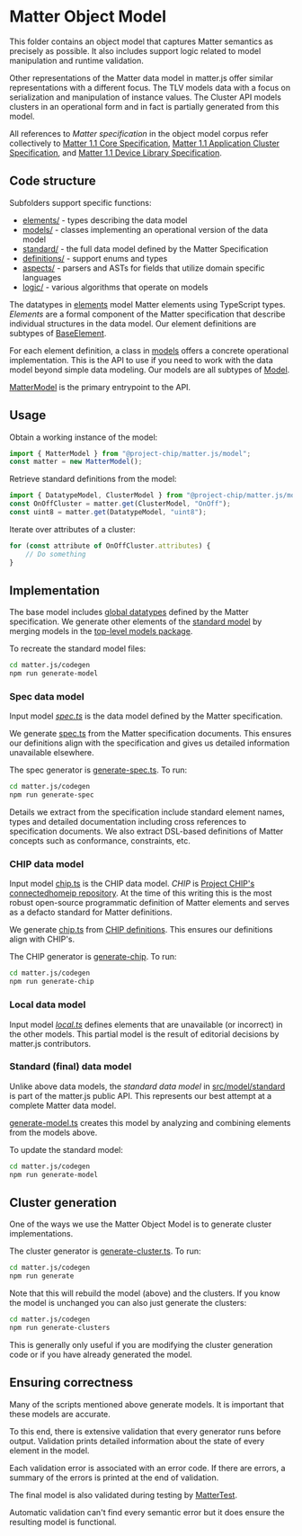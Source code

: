 # Matter Object Model

This folder contains an object model that captures Matter semantics as
precisely as possible.  It also includes support logic related to model
manipulation and runtime validation.

Other representations of the Matter data model in matter.js offer similar
representations with a different focus.  The TLV models data with a focus on
serialization and manipulation of instance values.  The Cluster API models
clusters in an operational form and in fact is partially generated from this
model.

All references to *Matter specification* in the object model corpus refer
collectively to
[Matter 1.1 Core Specification](https://csa-iot.org/developer-resource/specifications-download-request/),
[Matter 1.1 Application Cluster Specification](https://csa-iot.org/developer-resource/specifications-download-request/), and
[Matter 1.1 Device Library Specification](https://csa-iot.org/developer-resource/specifications-download-request/).


## Code structure

Subfolders support specific functions:
- [elements/](elements) - types describing the data model
- [models/](models) - classes implementing an operational version of the data model
- [standard/](standard) - the full data model defined by the Matter Specification
- [definitions/](definitions) - support enums and types
- [aspects/](aspects) - parsers and ASTs for fields that utilize domain specific languages
- [logic/](logic) - various algorithms that operate on models

The datatypes in [elements](elements) model Matter elements using TypeScript
types.  _Elements_ are a formal component of the Matter specification that
describe individual structures in the data model.  Our element definitions
are subtypes of [BaseElement](elements/BaseElement.ts).

For each element definition, a class in [models](models) offers a concrete
operational implementation.  This is the API to use if you need to work with
the data model beyond simple data modeling.  Our models are all subtypes of
[Model](models/Model.ts).

[MatterModel](models/MatterModel.ts) is the primary entrypoint to the API.


## Usage

Obtain a working instance of the model:

```ts
import { MatterModel } from "@project-chip/matter.js/model";
const matter = new MatterModel();
```

Retrieve standard definitions from the model:

```ts
import { DatatypeModel, ClusterModel } from "@project-chip/matter.js/model";
const OnOffCluster = matter.get(ClusterModel, "OnOff");
const uint8 = matter.get(DatatypeModel, "uint8");
```

Iterate over attributes of a cluster:

```ts
for (const attribute of OnOffCluster.attributes) {
    // Do something
}
```

## Implementation

The base model includes [global datatypes](elements/Globals.ts) defined by the
Matter specification.  We generate other elements of the
[standard model](standard/Matter.ts) by merging models in the
[top-level models package](../../../../models).

To recreate the standard model files:

```sh
cd matter.js/codegen
npm run generate-model
```

### Spec data model

Input model _[spec.ts](../../../../models/src/spec.ts)_ is the data model
defined by the Matter specification.

We generate [spec.ts](../../../../models/src/spec.ts) from the Matter specification
documents.  This ensures our definitions align with the specification and gives
us detailed information unavailable elsewhere.

The spec generator is [generate-spec.ts](../../../../codegen/generate-spec.ts).
To run:

```sh
cd matter.js/codegen
npm run generate-spec
```

Details we extract from the specification include standard element names, types
and detailed documentation including cross references to specification
documents.  We also extract DSL-based definitions of Matter concepts such as
conformance, constraints, etc.

### CHIP data model

Input model [chip.ts](../../../../models/src/chip.ts) is the CHIP data
model.  _CHIP_ is [Project CHIP's connectedhomeip repository](https://github.com/project-chip/connectedhomeip/).
At the time of this writing this is the most robust open-source programmatic
definition of Matter elements and serves as a defacto standard for Matter
definitions.

We generate [chip.ts](../../../../models/src/chip.ts) from
[CHIP definitions](https://github.com/project-chip/connectedhomeip/tree/master/src/app/zap-templates/zcl/data-model).
This ensures our definitions align with CHIP's.

The CHIP generator is [generate-chip](../../../../codegen/generate-chip.ts).  To run:

```sh
cd matter.js/codegen
npm run generate-chip
```

### Local data model

Input model _[local.ts](../../../../models/src/local.ts)_ defines elements
that are unavailable (or incorrect) in the other models.  This partial model is
the result of editorial decisions by matter.js contributors.

### Standard (final) data model

Unlike above data models, the _standard data model_ in
[src/model/standard](./standard) is part of the matter.js public API.  This
represents our best attempt at a complete Matter data model.

[generate-model.ts](../../../../codegen/generate-model.ts) creates this model by
analyzing and combining elements from the models above.

To update the standard model:

```sh
cd matter.js/codegen
npm run generate-model
```

## Cluster generation

One of the ways we use the Matter Object Model is to generate cluster
implementations.

The cluster generator is [generate-cluster.ts](../../../../codegen/generate-clusters.ts).
To run:

```sh
cd matter.js/codegen
npm run generate
```

Note that this will rebuild the model (above) and the clusters.  If you know
the model is unchanged you can also just generate the clusters:

```sh
cd matter.js/codegen
npm run generate-clusters
```

This is generally only useful if you are modifying the cluster generation
code or if you have already generated the model.

## Ensuring correctness

Many of the scripts mentioned above generate models.  It is important that
these models are accurate.

To this end, there is extensive validation that every generator runs before
output.  Validation prints detailed information about the state of every
element in the model.

Each validation error is associated with an error code.  If there are errors,
a summary of the errors is printed at the end of validation.

The final model is also validated during testing by
[MatterTest](../../test/model/standard/MatterTest.ts).

Automatic validation can't find every semantic error but it does ensure the
resulting model is functional.
